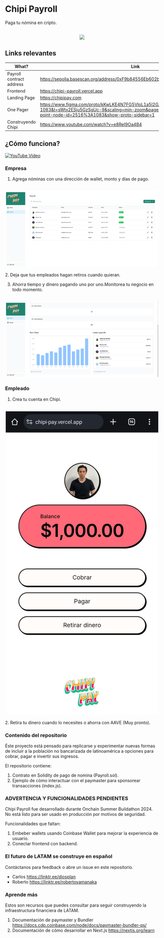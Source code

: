 #  Chipi Payroll

Paga tu nómina en cripto.

<p align="center">
    <br>
    <img src="landin.png" width="500"/>
    <br>
<p>

## Links relevantes

| What? | Link |
|---|---|
| Payroll contract address | https://sepolia.basescan.org/address/0xF9b84556Eb602b39bbACAE65e0904b70C93E2d76 |
| Frontend  | https://chipi-payroll.vercel.app |
| Landing Page | https://chipipay.com |
| One Pager | https://www.figma.com/proto/kKwLKE4N7FG5VloL1a5l2G/Chipi-Pay?node-id=2516-1083&t=sWtx2ESju5GzSgUc-9&scaling=min-zoom&page-id=2516%3A1082&starting-point-node-id=2516%3A1083&show-proto-sidebar=1 |
|Construyendo Chipi | https://www.youtube.com/watch?v=e8ReI9Oa4B4 |


## ¿Cómo funciona?

[![YouTube Video](https://img.youtube.com/vi/m7d8kQOE2Bg/0.jpg)](https://youtu.be/m7d8kQOE2Bg)

### Empresa
1. Agrega nóminas con una dirección de wallet, monto y días de pago.
<p align="center">
    <br>
    <img src="payroll.png" width="500"/>
    <br>
<p>
2. Deja que tus empleados hagan retiros cuando quieran.

3. Ahorra tiempo y dinero pagando uno por uno.Monitorea tu negocio en todo momento.
<p align="center">
    <br>
    <img src="dashb.png" width="500"/>
    <br>
<p>


### Empleado
1. Crea tu cuenta en Chipi. 
<p align="center">
    <br>
    <img src="home.jpeg" width="500"/>
    <br>
<p>
2. Retira tu dinero cuando lo necesites o ahorra con AAVE (Muy pronto).


### Contenido del repositorio
Éste proyecto está pensado para replicarse y experimentar nuevas formas de incluir a la población no bancarizada de latinoamérica a opciones para cobrar, pagar e invertir sus ingresos.

El repositorio contiene:
1. Contrato en Solidity de pago de nomina (Payroll.sol).
2. Ejemplo de cómo interactuar con el paymaster para sponsorear transacciones (index.js).

### ADVERTENCIA Y FUNCIONALIDADES PENDIENTES
Chipi Payroll fue desarrollado durante Onchain Summer Buildathon 2024. No está listo para ser usado en producción por motivos de seguridad.

Funcionalidades que faltan:
1. Embeber wallets usando Coinbase Wallet para mejorar la experiencia de usuario.
2. Conectar frontend con backend.

### El futuro de LATAM se construye en español
Contáctanos para feedback o abre un issue en este repositorio.
-  Carlos https://linktr.ee/diosplan
-  Roberto https://linktr.ee/robertoyamanaka

### Aprende más
Estos son recursos que puedes consultar para seguir construyendo la infraestructura financiera de LATAM.
1. Documentación de paymaster y Bundler  https://docs.cdp.coinbase.com/node/docs/paymaster-bundler-qs/
2. Documentación de cómo desarrollar en Next.js https://nextjs.org/learn
